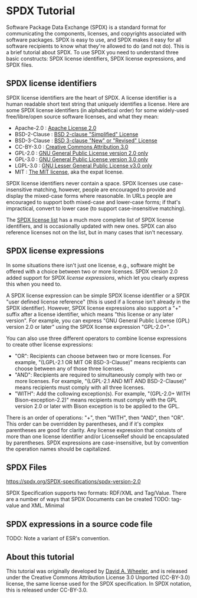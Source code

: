 # SPDX Tutorial

Software Package Data Exchange (SPDX) is a standard format for communicating the components, licenses,
and copyrights associated with software packages.
SPDX is easy to use, and SPDX makes it easy for all software recipients to know what they're allowed to do (and not do).
This is a brief tutorial about SPDX.
To use SPDX you need to understand three basic constructs: SPDX license identifiers, SPDX license expressions, and SPDX files.

## SPDX license identifiers

SPDX license identifiers are the heart of SPDX.  A license identifier is a human readable short text string that uniquely identifies a license.  Here are some SPDX license identifiers (in alphabetical order) for some widely-used free/libre/open source software licenses, and what they mean:

* Apache-2.0 : [Apache License 2.0](https://spdx.org/licenses/Apache-2.0.html)
* BSD-2-Clause : [BSD 2-clause "Simplified" License](https://spdx.org/licenses/BSD-2-Clause.html)
* BSD-3-Clause :  [BSD 3-clause "New" or "Revised" License](https://spdx.org/licenses/BSD-3-Clause.html)
* CC-BY-3.0 : [Creative Commons Attribution 3.0]()
* GPL-2.0 : [GNU General Public License version 2.0 only](https://spdx.org/licenses/GPL-2.0.html)
* GPL-3.0 : [GNU General Public License version 3.0 only](https://spdx.org/licenses/GPL-3.0.html)
* LGPL-3.0 : [GNU Lesser General Public License v3.0 only](https://spdx.org/licenses/LGPL-3.0.html)
* MIT : [The MIT license](https://spdx.org/licenses/MIT.html), aka the expat license.

SPDX license identifiers never contain a space.  SPDX licenses use case-insensitive matching, however, people are encouraged to provide and display the mixed-case forms where reasonable.  In URLs people are encouraged to support both mixed-case and lower-case forms; if that's impractical, convert to lower case (to support case-insensitive matching).

The [SPDX license list](https://spdx.org/licenses/) has a much more complete list of SPDX license identifiers, and is occasionally updated with new ones.  SPDX can also reference licenses not on the list, but in many cases that isn't necessary.

## SPDX license expressions

In some situations there isn't just one license, e.g., software might be offered with a choice between two or more licenses.
SPDX version 2.0 added support for SPDX *license expressions*, which let you clearly express this when you need to.

A SPDX license expression can be simple SPDX license identifier
or a SPDX "user defined license reference" (this is used if a license isn't already in the SPDX identifier).
However, SPDX license expressions also support a "+" suffix after a license identifier, which means
"this license or any later version".  For example, you can express "GNU General Public License (GPL) version 2.0 or later"
using the SPDX license expression "GPL-2.0+".

You can also use three different operators to combine license expressions to create other license expressions:

* "OR": Recipients can choose between two or more licenses.  For example, "(LGPL-2.1 OR MIT OR BSD-3-Clause)" means recipients can choose between any of those three licenses.
* "AND": Recipients are required to simultaneously comply with two or more licenses.  For example, "(LGPL-2.1 AND MIT AND BSD-2-Clause)" means recipients must comply with all three licenses.
* "WITH": Add the collowing exception(s).  For example, "(GPL-2.0+ WITH Bison-exception-2.2)" means recipients must comply with the GPL version 2.0 or later with Bison exception is to be applied to the GPL.

There is an order of operations: "+", then "WITH", then "AND", then "OR".
This order can be overridden by parentheses, and if it's complex parentheses are good for clarity.
Any license expression that consists of more than one license identifier and/or LicenseRef should be 
encapsulated by parentheses.
SPDX expressions are case-insensitive, but by convention the operation names should be capitalized.

## SPDX Files

https://spdx.org/SPDX-specifications/spdx-version-2.0

 SPDX Specification supports two formats: RDF/XML and Tag/Value. There are a number of ways 
that SPDX Documents can be created
TODO: tag-value and XML. Minimal

## SPDX expressions in a source code file

TODO: Note a variant of ESR's convention.

## About this tutorial

This tutorial was originally developed by [David A. Wheeler](http://www.dwheeler.com), and is released under the Creative Commons Attribution License 3.0 Unported (CC-BY-3.0) license, the same license used for the SPDX specification.  In SPDX notation, this is released under CC-BY-3.0.
